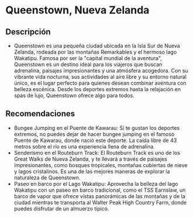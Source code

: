# Queenstown, Nueva Zelanda

## Descripción
- Queenstown es una pequeña ciudad ubicada en la Isla Sur de Nueva Zelanda, rodeada por las montañas Remarkables y el hermoso lago Wakatipu. Famosa por ser la "capital mundial de la aventura", Queenstown es un destino ideal para los viajeros que buscan adrenalina, paisajes impresionantes y una atmósfera acogedora. Con su vibrante vida nocturna, sus actividades al aire libre y su entorno natural único, es el lugar perfecto para quienes desean combinar aventura con belleza escénica. Desde los deportes extremos hasta la relajación en spas de lujo, Queenstown ofrece algo para todos.

## Recomendaciones
- Bungee Jumping en el Puente de Kawarau: Si te gustan los deportes extremos, no puedes dejar de hacer bungee jumping en el famoso Puente de Kawarau, donde nació este deporte. La caída libre de 43 metros sobre el río es una experiencia llena de adrenalina.
- Senderismo en el Routeburn Track: El Routeburn Track es uno de los Great Walks de Nueva Zelanda, y te llevará a través de paisajes impresionantes, como bosques tropicales, montañas cubiertas de nieve y lagos cristalinos. Es una de las mejores maneras de explorar la naturaleza de Queenstown.
- Paseo en barco por el Lago Wakatipu: Aprovecha la belleza del lago Wakatipu con un paseo en barco tradicional, como el TSS Earnslaw, un barco de vapor que ofrece vistas panorámicas de las montañas y de la ciudad mientras te transporta al Walter Peak High Country Farm, donde puedes disfrutar de un almuerzo típico.